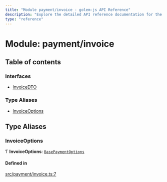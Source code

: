```yaml
---
title: "Module payment/invoice - golem-js API Reference"
description: "Explore the detailed API reference documentation for the Module payment/invoice within the golem-js SDK for the Golem Network."
type: "reference"
---
```

# Module: payment/invoice

## Table of contents

### Interfaces

- [InvoiceDTO](../interfaces/payment_invoice.InvoiceDTO)

### Type Aliases

- [InvoiceOptions](payment_invoice#invoiceoptions)

## Type Aliases

### InvoiceOptions

Ƭ **InvoiceOptions**: [`BasePaymentOptions`](../interfaces/payment_config.BasePaymentOptions)

#### Defined in

[src/payment/invoice.ts:7](https://github.com/golemfactory/golem-js/blob/c332187/src/payment/invoice.ts#L7)

